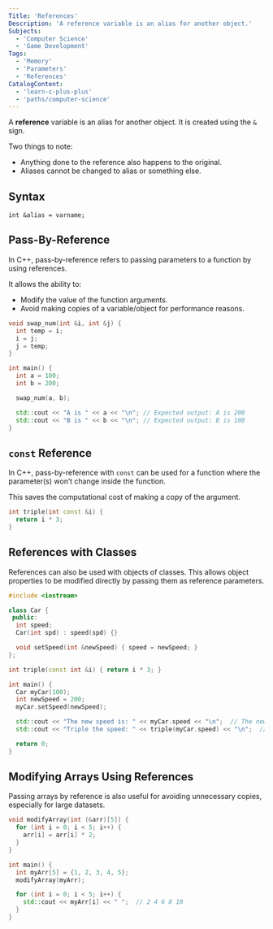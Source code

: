 ```yaml
---
Title: 'References'
Description: 'A reference variable is an alias for another object.'
Subjects:
  - 'Computer Science'
  - 'Game Development'
Tags:
  - 'Memory'
  - 'Parameters'
  - 'References'
CatalogContent:
  - 'learn-c-plus-plus'
  - 'paths/computer-science'
---
```


A **reference** variable is an alias for another object. It is created using the `&` sign.

Two things to note:

- Anything done to the reference also happens to the original.
- Aliases cannot be changed to alias or something else.

## Syntax

```pseudo
int &alias = varname;
```

## Pass-By-Reference

In C++, pass-by-reference refers to passing parameters to a function by using references.

It allows the ability to:

- Modify the value of the function arguments.
- Avoid making copies of a variable/object for performance reasons.

```cpp
void swap_num(int &i, int &j) {
  int temp = i;
  i = j;
  j = temp;
}

int main() {
  int a = 100;
  int b = 200;

  swap_num(a, b);

  std::cout << "A is " << a << "\n"; // Expected output: A is 200
  std::cout << "B is " << b << "\n"; // Expected output: B is 100
}
```

## `const` Reference

In C++, pass-by-reference with `const` can be used for a function where the parameter(s) won’t change inside the function.

This saves the computational cost of making a copy of the argument.

```cpp
int triple(int const &i) {
  return i * 3;
}
```

## References with Classes

References can also be used with objects of classes. This allows object properties to be modified directly by passing them as reference parameters.

```cpp
#include <iostream>

class Car {
 public:
  int speed;
  Car(int spd) : speed(spd) {}

  void setSpeed(int &newSpeed) { speed = newSpeed; }
};

int triple(const int &i) { return i * 3; }

int main() {
  Car myCar(100);
  int newSpeed = 200;
  myCar.setSpeed(newSpeed);

  std::cout << "The new speed is: " << myCar.speed << "\n";  // The new speed is: 200
  std::cout << "Triple the speed: " << triple(myCar.speed) << "\n";  // Triple the speed: 600

  return 0;
}
```

## Modifying Arrays Using References

Passing arrays by reference is also useful for avoiding unnecessary copies, especially for large datasets.

```cpp
void modifyArray(int (&arr)[5]) {
  for (int i = 0; i < 5; i++) {
    arr[i] = arr[i] * 2;
  }
}

int main() {
  int myArr[5] = {1, 2, 3, 4, 5};
  modifyArray(myArr);

  for (int i = 0; i < 5; i++) {
    std::cout << myArr[i] << " ";  // 2 4 6 8 10
  }
}
```
